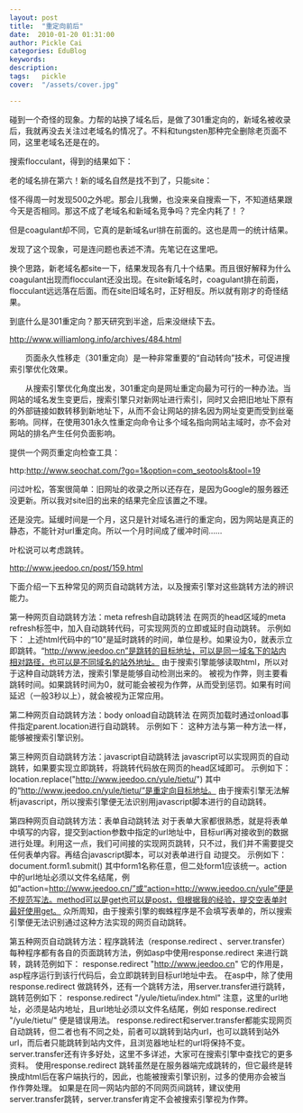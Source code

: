 ```yaml
---
layout: post  
title:  "重定向前后"
date:  2010-01-20 01:31:00
author: Pickle Cai  
categories: EduBlog  
keywords: 
description:   
tags:	pickle   
cover:  "/assets/cover.jpg"  

---
```


碰到一个奇怪的现象。力帮的站换了域名后，是做了301重定向的，新域名被收录后，我就再没去关注过老域名的情况了。不料和tungsten那种完全删除老页面不同，这里老域名还是在的。



搜索flocculant，得到的结果如下：







老的域名排在第六！新的域名自然是找不到了，只能site：







怪不得周一时发现500之外呢。那会儿我懒，也没来亲自搜索一下，不知道结果跟今天是否相同。那这不成了老域名和新域名竞争吗？完全内耗了！？



但是coagulant却不同，它真的是新域名url排在前面的。这也是周一的统计结果。



发现了这个现象，可是连问题也表述不清。先笔记在这里吧。



 



换个思路，新老域名都site一下，结果发现各有几十个结果。而且很好解释为什么coagulant出现而flocculant还没出现。在site新域名时，coagulant排在前面，flocculant远远落在后面。而在site旧域名时，正好相反。所以就有刚才的奇怪结果。



到底什么是301重定向？那天研究到半途，后来没继续下去。



 



http://www.williamlong.info/archives/484.html



　　页面永久性移走（301重定向）是一种非常重要的“自动转向”技术，可促进搜索引擎优化效果。



　　从搜索引擎优化角度出发，301重定向是网址重定向最为可行的一种办法。当网站的域名发生变更后，搜索引擎只对新网址进行索引，同时又会把旧地址下原有的外部链接如数转移到新地址下，从而不会让网站的排名因为网址变更而受到丝毫影响。同样，在使用301永久性重定向命令让多个域名指向网站主域时，亦不会对网站的排名产生任何负面影响。



 



提供一个网页重定向检查工具：



http:http://www.seochat.com/?go=1&option=com_seotools&tool=19



 



问过叶松，答案很简单：旧网址的收录之所以还存在，是因为Google的服务器还没更新。所以我对site旧的出来的结果完全应该置之不理。



 



还是没完。延缓时间是一个月，这只是针对域名进行的重定向，因为网站是真正的静态，不能针对url重定向。所以一个月时间成了缓冲时间……



叶松说可以考虑跳转。



http://www.jeedoo.cn/post/159.html

下面介绍一下五种常见的网页自动跳转方法，以及搜索引擎对这些跳转方法的辨识能力。

第一种网页自动跳转方法：meta refresh自动跳转法 在网页的head区域的meta refresh标签中，加入自动跳转代码，可实现网页的立即或延时自动跳转。 示例如下：  上述html代码中的“10”是延时跳转的时间，单位是秒。如果设为0，就表示立即跳转。“http://www.jeedoo.cn”是跳转的目标地址，可以是同一域名下的站内相对路径，也可以是不同域名的站外地址。 由于搜索引擎能够读取html，所以对于这种自动跳转方法，搜索引擎是能够自动检测出来的。 被视为作弊，则主要看跳转时间。如果跳转时间为0，就可能会被视为作弊，从而受到惩罚。如果有时间延迟（一般3秒以上），就会被视为正常应用。

第二种网页自动跳转方法：body onload自动跳转法 在网页加载时通过onload事件指定parent.location进行自动跳转。 示例如下：  这种方法与第一种方法一样，能够被搜索引擎识别。

第三种网页自动跳转方法：javascript自动跳转法 javascript可以实现网页的自动跳转，如果要实现立即跳转，将跳转代码放在网页的head区域即可。 示例如下：  location.replace("http://www.jeedoo.cn/yule/tietu/")  其中的“http://www.jeedoo.cn/yule/tietu/”是重定向目标地址。 由于搜索引擎无法解析javascript，所以搜索引擎便无法识别用javascript脚本进行的自动跳转。

第四种网页自动跳转方法：表单自动跳转法 对于表单大家都很熟悉，就是将表单中填写的内容，提交到action参数中指定的url地址中，目标url再对接收到的数据进行处理。利用这一点，我们可间接的实现网页跳转，只不过，我们并不需要提交任何表单内容。再结合javascript脚本，可以对表单进行自 动提交。 示例如下：    document.form1.submit()  其中form1名称任意，但二处form1应该统一。action中的url地址必须以文件名结尾，例如“action=http://www.jeedoo.cn/”或“action=http://www.jeedoo.cn/yule”便是不规范写法。method可以是get也可以是post，但根据我的经验，提交空表单时最好使用get。 众所周知，由于搜索引擎的蜘蛛程序是不会填写表单的，所以搜索引擎便无法识别通过这种方法实现的网页自动跳转。

第五种网页自动跳转方法：程序跳转法（response.redirect 、server.transfer） 每种程序都有各自的页面跳转方法，例如asp中使用response.redirect 来进行跳转，跳转范例如下： response.redirect "http://www.jeedoo.cn" 它的作用是，asp程序运行到该行代码后，会立即跳转到目标url地址中去。 在asp中，除了使用response.redirect 做跳转外，还有一个跳转方法，用server.transfer进行跳转，跳转范例如下： response.redirect "/yule/tietu/index.html" 注意，这里的url地址，必须是站内地址，且url地址必须以文件名结尾，例如 response.redirect "/yule/tietu/" 便是错误用法。 response.redirect和server.transfer都能实现网页自动跳转，但二者也有不同之处，前者可以跳转到站内url，也可以跳转到站外url，而后者只能跳转到站内文件，且浏览器地址栏的url将保持不变。server.transfer还有许多好处，这里不多详述，大家可在搜索引擎中查找它的更多资料。 使用response.redirect 跳转虽然是在服务器端完成跳转的，但它最终是转换成html后在客户端执行的，因此，也能被搜索引擎识别，过多的使用亦会被当作作弊处理。 如果是在同一网站内部的不同网页间跳转，建议使用server.transfer跳转，server.transfer肯定不会被搜索引擎视为作弊。



		    
